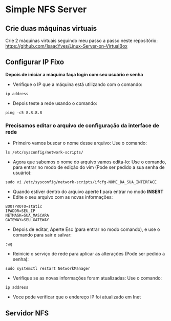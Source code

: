 # Simple NFS Server

## Crie duas máquinas virtuais
Crie 2 máquinas virtuais seguindo meu passo a passo neste repositório: https://github.com/1saacYves/Linux-Server-on-VirtualBox

## Configurar IP Fixo
**Depois de iniciar a máquina faça login com seu usuário e senha**

- Verifique o IP que a máquina está utilizando com o comando:

```
ip address
```

- Depois teste a rede usando o comando:

```
ping -c5 8.8.8.8
```

### Precisamos editar o arquivo de configuração da interface de rede
- Primeiro vamos buscar o nome desse arquivo:
Use o comando:

```
ls /etc/sysconfig/network-scripts/
```

- Agora que sabemos o nome do arquivo vamos edita-lo:
Use o comando, para entrar no modo de edição do vim (Pode ser pedido a sua senha de usuário):

```
sudo vi /etc/sysconfig/network-scripts/ifcfg-NOME_DA_SUA_INTERFACE
```

- Quando estiver dentro do arquivo aperte **I** para entrar no modo **INSERT**
- Edite o seu arquivo com as novas informações:

```
BOOTPROTO=static
IPADDR=SEU_IP
NETMASK=SUA_MASCARA
GATEWAY=SEU_GATEWAY
```

- Depois de editar, Aperte Esc (para entrar no modo comando), e use o comando para sair e salvar:

```
:wq
```

- Reinicie o serviço de rede para aplicar as alterações (Pode ser pedido a senha):

```
sudo systemctl restart NetworkManager
```

- Verifique se as novas informações foram atualizadas:
Use o comando:

```
ip address
```

- Voce pode verificar que o endereço IP foi atualizado em Inet

## Servidor NFS



